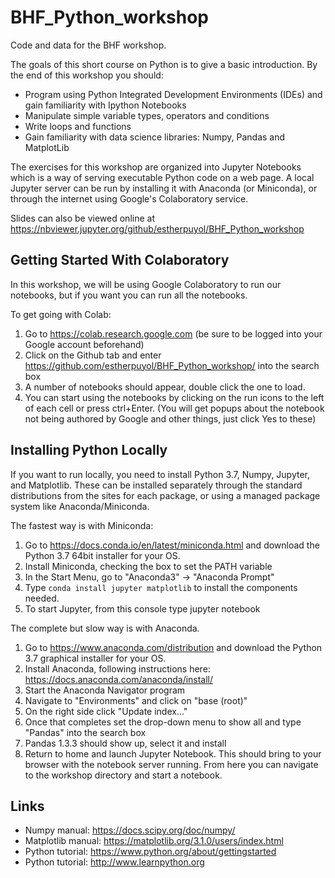 # BHF_Python_workshop

Code and data for the BHF workshop.

The goals of this short course on Python is to give a basic introduction. By the end of this workshop you should:
- Program using Python Integrated Development Environments (IDEs) and gain familiarity with Ipython Notebooks
- Manipulate simple variable types, operators and conditions
- Write loops and functions
- Gain familiarity with data science libraries: Numpy, Pandas and MatplotLib

The exercises for this workshop are organized into Jupyter Notebooks which is a way of serving executable Python code on a web page. A local Jupyter server can be run by installing it with Anaconda (or Miniconda), or through the internet using Google's Colaboratory service. 

Slides can also be viewed online at https://nbviewer.jupyter.org/github/estherpuyol/BHF_Python_workshop

## Getting Started With Colaboratory
In this workshop, we will be using Google Colaboratory to run our notebooks, but if you want you can run all the notebooks.

To get going with Colab:

1.   Go to https://colab.research.google.com (be sure to be logged into your Google account beforehand)
2.   Click on the Github tab and enter https://github.com/estherpuyol/BHF_Python_workshop/ into the search box
3. A number of notebooks should appear, double click the one to load.
4. You can start using the notebooks by clicking on the run icons to the left of each cell or press ctrl+Enter. (You will get popups about the notebook not being authored by Google and other things, just click Yes to these)

## Installing Python Locally
If you want to run locally, you need to install Python 3.7, Numpy, Jupyter, and Matplotlib. These can be installed separately through the standard distributions from the sites for each package, or using a managed package system like Anaconda/Miniconda.

The fastest way is with Miniconda:

1. Go to https://docs.conda.io/en/latest/miniconda.html and download the Python 3.7 64bit installer for your OS.
2. Install Miniconda, checking the box to set the PATH variable
3. In the Start Menu, go to "Anaconda3" -> "Anaconda Prompt"
4. Type `conda install jupyter matplotlib` to install the components needed.
5. To start Jupyter, from this console type jupyter notebook

The complete but slow way is with Anaconda.

1. Go to https://www.anaconda.com/distribution and download the Python 3.7 graphical installer for your OS.
2. Install Anaconda, following instructions here: https://docs.anaconda.com/anaconda/install/
3. Start the Anaconda Navigator program
4. Navigate to "Environments" and click on "base (root)"
5. On the right side click "Update index..."
6. Once that completes set the drop-down menu to show all and type "Pandas" into the search box
7. Pandas 1.3.3 should show up, select it and install
8. Return to home and launch Jupyter Notebook. This should bring to your browser with the notebook server running. From here you can navigate to the workshop directory and start a notebook.

## Links

* Numpy manual: https://docs.scipy.org/doc/numpy/
* Matplotlib manual: https://matplotlib.org/3.1.0/users/index.html
* Python tutorial: https://www.python.org/about/gettingstarted
* Python tutorial: http://www.learnpython.org
